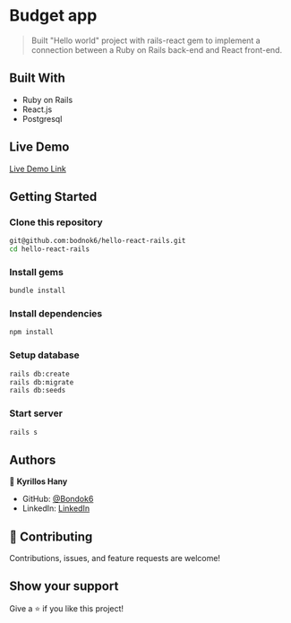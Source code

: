 # Budget app

> Built "Hello world" project with rails-react gem to implement a connection between a Ruby on Rails back-end and React front-end.

## Built With

- Ruby on Rails
- React.js
- Postgresql

## Live Demo

[Live Demo Link](https://kb-budge-appp.herokuapp.com/)

## Getting Started

### Clone this repository

```bash
git@github.com:bodnok6/hello-react-rails.git
cd hello-react-rails
```
### Install gems
```bash
bundle install
```

### Install dependencies
```bash
npm install
```

### Setup database
```bash
rails db:create
rails db:migrate
rails db:seeds
```

### Start server
```bash
rails s
```

## Authors

👤 **Kyrillos Hany**

- GitHub: [@Bondok6](https://github.com/Bondok6)
- LinkedIn: [LinkedIn](https://www.linkedin.com/in/kyrillos-hany/)

## 🤝 Contributing

Contributions, issues, and feature requests are welcome!

## Show your support

Give a ⭐️ if you like this project!
